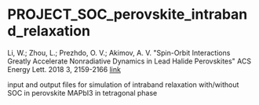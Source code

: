 # PROJECT_SOC_perovskite_intraband_relaxation

Li, W.; Zhou, L.; Prezhdo, O. V.; Akimov, A. V. "Spin-Orbit Interactions Greatly Accelerate Nonradiative Dynamics in Lead Halide Perovskites" ACS Energy Lett. 2018  3, 2159-2166 [link](https://doi.org/10.1021/acsenergylett.8b01226)

input and output files for simulation of intraband relaxation with/without SOC in perovskite MAPbI3 in tetragonal phase
